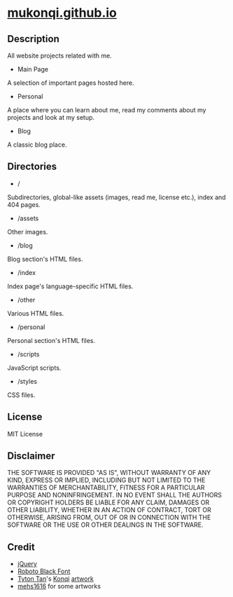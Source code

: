 # [mukonqi.github.io](https://mukonqi.github.io)
## Description
All website projects related with me.

- Main Page

A selection of important pages hosted here.

- Personal

A place where you can learn about me, read my comments about my projects and look at my setup.

- Blog

A classic blog place.

## Directories
- /

Subdirectories, global-like assets (images, read me, license etc.), index and 404 pages.

- /assets

Other images.

- /blog

Blog section's HTML files.

- /index

Index page's language-specific HTML files.

- /other

Various HTML files.

- /personal

Personal section's HTML files.

- /scripts

JavaScript scripts.

- /styles

CSS files.


## License
MIT License

## Disclaimer
THE SOFTWARE IS PROVIDED "AS IS", WITHOUT WARRANTY OF ANY KIND,
EXPRESS OR IMPLIED, INCLUDING BUT NOT LIMITED TO THE WARRANTIES OF
MERCHANTABILITY, FITNESS FOR A PARTICULAR PURPOSE AND
NONINFRINGEMENT. IN NO EVENT SHALL THE AUTHORS OR COPYRIGHT HOLDERS BE
LIABLE FOR ANY CLAIM, DAMAGES OR OTHER LIABILITY, WHETHER IN AN ACTION
OF CONTRACT, TORT OR OTHERWISE, ARISING FROM, OUT OF OR IN CONNECTION
WITH THE SOFTWARE OR THE USE OR OTHER DEALINGS IN THE SOFTWARE.

## Credit
- [jQuery](https://jquery.com/)
- [Roboto Black Font](https://fonts.google.com/specimen/Roboto)
- [Tyton Tan](https://tysontan.com)'s [Konqi](https://community.kde.org/Promo/Material/Mascots) [artwork](https://community.kde.org/File:Mascot_konqi.png)
- [mehs1616](https://github.com/mehs1616) for some artworks